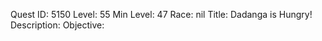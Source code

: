 Quest ID: 5150
Level: 55
Min Level: 47
Race: nil
Title: Dadanga is Hungry!
Description: 
Objective: 
